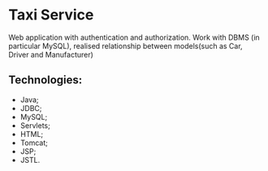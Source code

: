 # Taxi Service
Web application with authentication and authorization.
Work with DBMS (in particular MySQL), realised relationship between models(such as Car, Driver and Manufacturer)

## Technologies:
* Java;
* JDBC;
* MySQL;
* Servlets;
* HTML;
* Tomcat;
* JSP;
* JSTL.